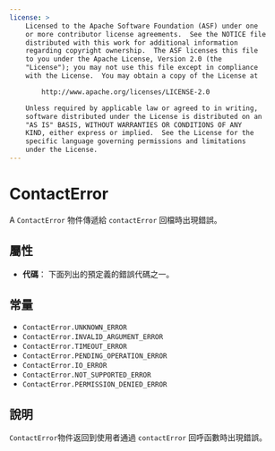 ```yaml
---
license: >
    Licensed to the Apache Software Foundation (ASF) under one
    or more contributor license agreements.  See the NOTICE file
    distributed with this work for additional information
    regarding copyright ownership.  The ASF licenses this file
    to you under the Apache License, Version 2.0 (the
    "License"); you may not use this file except in compliance
    with the License.  You may obtain a copy of the License at

        http://www.apache.org/licenses/LICENSE-2.0

    Unless required by applicable law or agreed to in writing,
    software distributed under the License is distributed on an
    "AS IS" BASIS, WITHOUT WARRANTIES OR CONDITIONS OF ANY
    KIND, either express or implied.  See the License for the
    specific language governing permissions and limitations
    under the License.
---
```


# ContactError

A `ContactError` 物件傳遞給 `contactError` 回檔時出現錯誤。

## 屬性

*   **代碼**： 下面列出的預定義的錯誤代碼之一。

## 常量

*   `ContactError.UNKNOWN_ERROR`
*   `ContactError.INVALID_ARGUMENT_ERROR`
*   `ContactError.TIMEOUT_ERROR`
*   `ContactError.PENDING_OPERATION_ERROR`
*   `ContactError.IO_ERROR`
*   `ContactError.NOT_SUPPORTED_ERROR`
*   `ContactError.PERMISSION_DENIED_ERROR`

## 說明

`ContactError`物件返回到使用者通過 `contactError` 回呼函數時出現錯誤。